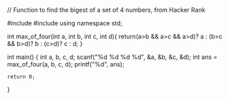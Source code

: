 // Function to find the bigest of a set of 4 numbers, from Hacker Rank

#include <iostream>
#include <cstdio>
using namespace std;

int max_of_four(int a, int b, int c, int d){
    return(a>b && a>c && a>d)? a : (b>c && b>d)? b : (c>d)? c : d;
}

int main() {
    int a, b, c, d;
    scanf("%d %d %d %d", &a, &b, &c, &d);
    int ans = max_of_four(a, b, c, d);
    printf("%d", ans);
    
    return 0;
}

